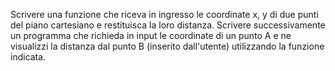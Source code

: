 Scrivere una funzione che riceva in ingresso le coordinate x, y di due punti del piano cartesiano e restituisca la loro distanza. Scrivere successivamente un programma che richieda in input le coordinate di un punto A e ne visualizzi la distanza dal punto B (inserito dall'utente) utilizzando la funzione indicata.